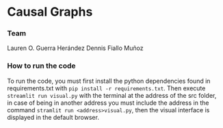 # Causal Graphs


### Team
Lauren O. Guerra Herández
Dennis Fiallo Muñoz
### How to run the code
To run the code, you must first install the python dependencies found in requirements.txt with `pip install -r requirements.txt`. Then execute `streamlit run visual.py` with the terminal at the address of the src folder, in case of being in another address you must include the address in the command `stramlit run <address>visual.py`, then the visual interface is displayed in the default browser.



<!-- ### Website -->

<!-- You can access the project website at [Link](https://causal-graphs.streamlit.app).
In case of living in a blocked country, it is necessary to use a VPN :disappointed_relieved: -->